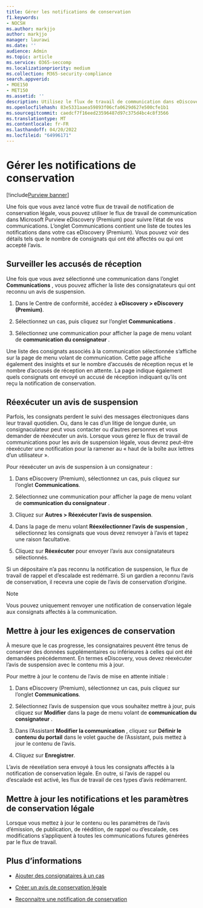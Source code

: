```yaml
---
title: Gérer les notifications de conservation
f1.keywords:
- NOCSH
ms.author: markjjo
author: markjjo
manager: laurawi
ms.date: ''
audience: Admin
ms.topic: article
ms.service: O365-seccomp
ms.localizationpriority: medium
ms.collection: M365-security-compliance
search.appverid:
- MOE150
- MET150
ms.assetid: ''
description: Utilisez le flux de travail de communication dans eDiscovery (Premium) pour suivre l’état de vos notifications de conservation légale et, si nécessaire, les mettre à jour et les renvoyer.
ms.openlocfilehash: 83e5331aaea59893f06cfa0629d627e500cfe1b1
ms.sourcegitcommit: caedcf7f16eed23596487d97c375d4bc4c8f3566
ms.translationtype: MT
ms.contentlocale: fr-FR
ms.lasthandoff: 04/20/2022
ms.locfileid: "64996171"
---
```

# <a name="manage-hold-notifications"></a>Gérer les notifications de conservation

[!include[Purview banner](../includes/purview-rebrand-banner.md)]

Une fois que vous avez lancé votre flux de travail de notification de conservation légale, vous pouvez utiliser le flux de travail de communication dans Microsoft Purview eDiscovery (Premium) pour suivre l’état de vos communications. L’onglet Communications contient une liste de toutes les notifications dans votre cas eDiscovery (Premium). Vous pouvez voir des détails tels que le nombre de consignats qui ont été affectés ou qui ont accepté l’avis.

## <a name="monitor-acknowledgments"></a>Surveiller les accusés de réception

Une fois que vous avez sélectionné une communication dans l’onglet **Communications** , vous pouvez afficher la liste des consignatateurs qui ont reconnu un avis de suspension. 

1. Dans le Centre de conformité, accédez à **eDiscovery > eDiscovery (Premium)**.

2. Sélectionnez un cas, puis cliquez sur l’onglet **Communications** .

3. Sélectionnez une communication pour afficher la page de menu volant de **communication du consignateur** .

Une liste des consignats associés à la communication sélectionnée s’affiche sur la page de menu volant de communication. Cette page affiche également des insights et sur le nombre d’accusés de réception reçus et le nombre d’accusés de réception en attente. La page indique également quels consignats ont envoyé un accusé de réception indiquant qu’ils ont reçu la notification de conservation.

## <a name="re-send-a-hold-notice"></a>Réexécuter un avis de suspension

Parfois, les consignats perdent le suivi des messages électroniques dans leur travail quotidien. Ou, dans le cas d’un litige de longue durée, un consignaculateur peut vous contacter ou d’autres personnes et vous demander de réexécuter un avis. Lorsque vous gérez le flux de travail de communications pour les avis de suspension légale, vous devrez peut-être réexécuter une notification pour la ramener au « haut de la boîte aux lettres d’un utilisateur ».

Pour réexécuter un avis de suspension à un consignateur :

1. Dans eDiscovery (Premium), sélectionnez un cas, puis cliquez sur l’onglet **Communications**.

2. Sélectionnez une communication pour afficher la page de menu volant de **communication du consignateur** .

3. Cliquez sur **Autres > Réexécuter l’avis de suspension**.

4. Dans la page de menu volant **Réexélectionner l’avis de suspension** , sélectionnez les consignats que vous devez renvoyer à l’avis et tapez une raison facultative.

5. Cliquez sur **Réexécuter** pour envoyer l’avis aux consignatateurs sélectionnés.

Si un dépositaire n’a pas reconnu la notification de suspension, le flux de travail de rappel et d’escalade est redémarré. Si un gardien a reconnu l’avis de conservation, il recevra une copie de l’avis de conservation d’origine.

> [!NOTE]
> Vous pouvez uniquement renvoyer une notification de conservation légale aux consignats affectés à la communication. 

## <a name="update-preservation-requirements"></a>Mettre à jour les exigences de conservation
  
À mesure que le cas progresse, les consignataires peuvent être tenus de conserver des données supplémentaires ou inférieures à celles qui ont été demandées précédemment. En termes eDiscovery, vous devez réexécuter l’avis de suspension avec le contenu mis à jour.

Pour mettre à jour le contenu de l’avis de mise en attente initiale :

1. Dans eDiscovery (Premium), sélectionnez un cas, puis cliquez sur l’onglet **Communications**.

2. Sélectionnez l’avis de suspension que vous souhaitez mettre à jour, puis cliquez sur **Modifier** dans la page de menu volant de **communication du consignateur** .

3. Dans l’Assistant **Modifier la communication** , cliquez sur **Définir le contenu du portail** dans le volet gauche de l’Assistant, puis mettez à jour le contenu de l’avis.

4. Cliquez sur **Enregistrer**.

L’avis de réexélation sera envoyé à tous les consignats affectés à la notification de conservation légale. En outre, si l’avis de rappel ou d’escalade est activé, les flux de travail de ces types d’avis redémarrent.

## <a name="update-legal-hold-notifications-and-settings"></a>Mettre à jour les notifications et les paramètres de conservation légale

Lorsque vous mettez à jour le contenu ou les paramètres de l’avis d’émission, de publication, de réédition, de rappel ou d’escalade, ces modifications s’appliquent à toutes les communications futures générées par le flux de travail.

## <a name="more-information"></a>Plus d’informations

- [Ajouter des consignataires à un cas](add-custodians-to-case.md)

- [Créer un avis de conservation légale](create-hold-notification.md)

- [Reconnaitre une notification de conservation](acknowledge-hold-notification.md)
